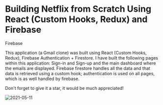 # Building Netflix from Scratch Using React (Custom Hooks, Redux) and Firebase
 Firebase

This application (a Gmail clone) was built using React (Custom Hooks, Redux), Firebase Authentication + Firestore. I have built the following pages within this application: Sign-in and Sign-up and the main dashboard where the emails are displayed. Firebase firestore handles all the data and that data is retrieved using a custom hook; authentication is used on all pages, which is as well handled by firebase.


Don't forget to give it a star, it would be much appreciated! 

![2021-05-11](https://user-images.githubusercontent.com/64571039/117873451-cb7bce00-b26d-11eb-85ed-b103537b1773.png)
